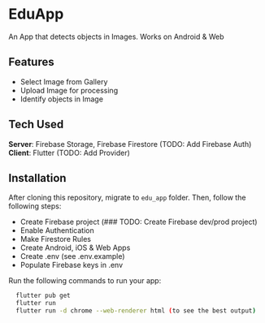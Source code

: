 # EduApp

An App that detects objects in Images. Works on Android & Web 

## Features
- Select Image from Gallery
- Upload Image for processing
- Identify objects in Image

## Tech Used
**Server**: Firebase Storage, Firebase Firestore (TODO: Add Firebase Auth)
**Client**: Flutter (TODO: Add Provider)

## Installation
After cloning this repository, migrate to ```edu_app``` folder. Then, follow the following steps:
- Create Firebase project (### TODO: Create Firebase dev/prod project)
- Enable Authentication
- Make Firestore Rules
- Create Android, iOS & Web Apps
- Create .env (see .env.example)
- Populate Firebase keys in .env

Run the following commands to run your app:
```bash
  flutter pub get
  flutter run
  flutter run -d chrome --web-renderer html (to see the best output)
```